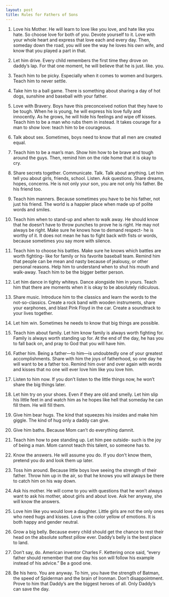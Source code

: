 ```yaml
---
layout: post
title: Rules for Fathers of Sons
---
```


1. Love his Mother. He will learn to love like you love, and hate like you hate. So choose love for both of you. Devote yourself to it. Love with your whole heart and express that love each and every day. Then, someday down the road, you will see the way he loves his own wife, and know that you played a part in that.

2. Let him drive. Every child remembers the first time they drove on daddy’s lap. For that one moment, he will believe that he is just. like. you. 

3. Teach him to be picky. Especially when it comes to women and burgers. Teach him to never settle.

4. Take him to a ball game. There is something about sharing a day of hot dogs, sunshine and baseball with your father.

5. Love with Bravery. Boys have this preconceived notion that they have to be tough. When he is young, he will express his love fully and innocently. As he grows, he will hide his feelings and wipe off kisses. Teach him to be a man who rubs them in instead. It takes courage for a man to show love: teach him to be courageous.

6. Talk about sex. Sometimes, boys need to know that all men are created equal.

7. Teach him to be a man’s man. Show him how to be brave and tough around the guys. Then, remind him on the ride home that it is okay to cry.

8. Share secrets together. Communicate. Talk. Talk about anything. Let him tell you about girls, friends, school. Listen. Ask questions. Share dreams, hopes, concerns. He is not only your son, you are not only his father. Be his friend too.

9. Teach him manners. Because sometimes you have to be his father, not just his friend. The world is a happier place when made up of polite words and smiles.

10. Teach him when to stand-up and when to walk away. He should know that he doesn’t have to throw punches to prove he is right. He may not always be right. Make sure he knows how to demand respect- he is worthy of it. It does not mean he has to fight back with fists or words, because sometimes you say more with silence.

11. Teach him to choose his battles. Make sure he knows which battles are worth fighting- like for family or his favorite baseball team. Remind him that people can be mean and nasty because of jealousy, or other personal reasons. Help him to understand when to shut his mouth and walk-away. Teach him to be the bigger better person.

12. Let him dance in tighty whiteys. Dance alongside him in yours. Teach him that there are moments when it is okay to be absolutely ridiculous.

13. Share music. Introduce him to the classics and learn the words to the not-so-classics. Create a rock band with wooden instruments, share your earphones, and blast Pink Floyd in the car. Create a soundtrack to your lives together.

14. Let him win. Sometimes he needs to know that big things are possible.

15. Teach him about family. Let him know family is always worth fighting for. Family is always worth standing up for. At the end of the day, he has you to fall back on, and pray to God that you will have him.

16. Father him. Being a father—to him—is undoubtedly one of your greatest accomplishments. Share with him the joys of fatherhood, so one day he will want to be a father too. Remind him over and over again with words and kisses that no one will ever love him like you love him.

17. Listen to him now. If you don’t listen to the little things now, he won’t share the big things later.

18. Let him try on your shoes. Even if they are old and smelly. Let him slip his little feet in and watch him as he hopes like hell that someday he can fill them. He will fill them.

19. Give him bear hugs. The kind that squeezes his insides and make him giggle. The kind of hug only a daddy can give.

20. Give him baths. Because Mom can’t do everything damnit.

21. Teach him how to pee standing up. Let him pee outside- such is the joy of being a man. Mom cannot teach this talent, so someone has to.

22. Know the answers. He will assume you do. If you don’t know them, pretend you do and look them up later.

23. Toss him around. Because little boys love seeing the strength of their father. Throw him up in the air, so that he knows you will always be there to catch him on his way down.

24. Ask his mother. He will come to you with questions that he won’t always want to ask his mother, about girls and about love. Ask her anyway, she will know the answers.

25. Love him like you would love a daughter. Little girls are not the only ones who need hugs and kisses. Love is the color yellow of emotions. It is both happy and gender neutral.

26. Grow a big belly. Because every child should get the chance to rest their head on the absolute softest pillow ever. Daddy’s belly is the best place to land.

27. Don’t say, do. American inventor Charles F. Kettering once said, “every father should remember that one day his son will follow his example instead of his advice.” Be a good one.

28. Be his hero. You are anyway. To him, you have the strength of Batman, the speed of Spiderman and the brain of Ironman. Don’t disappointment. Prove to him that Daddy’s are the biggest heroes of all. Only Daddy’s can save the day. 


